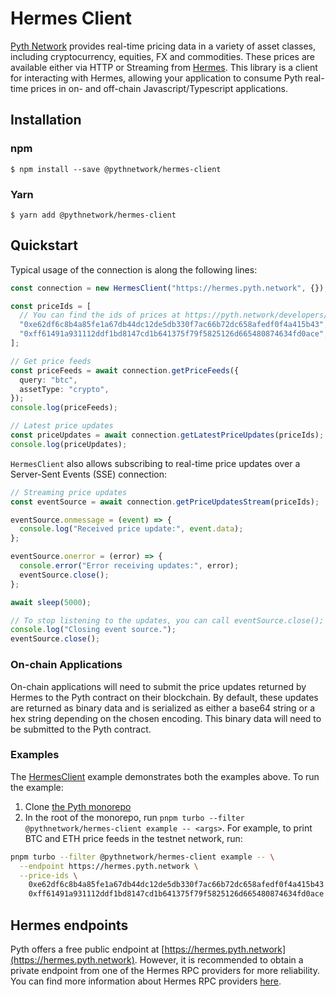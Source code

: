 # Hermes Client

[Pyth Network](https://pyth.network/) provides real-time pricing data in a variety of asset classes, including cryptocurrency, equities, FX and commodities.
These prices are available either via HTTP or Streaming from [Hermes](/apps/hermes).
This library is a client for interacting with Hermes, allowing your application to consume Pyth real-time prices in on- and off-chain Javascript/Typescript applications.

## Installation

### npm

```
$ npm install --save @pythnetwork/hermes-client
```

### Yarn

```
$ yarn add @pythnetwork/hermes-client
```

## Quickstart

Typical usage of the connection is along the following lines:

```typescript
const connection = new HermesClient("https://hermes.pyth.network", {}); // See Hermes endpoints section below for other endpoints

const priceIds = [
  // You can find the ids of prices at https://pyth.network/developers/price-feed-ids
  "0xe62df6c8b4a85fe1a67db44dc12de5db330f7ac66b72dc658afedf0f4a415b43", // BTC/USD price id
  "0xff61491a931112ddf1bd8147cd1b641375f79f5825126d665480874634fd0ace", // ETH/USD price id
];

// Get price feeds
const priceFeeds = await connection.getPriceFeeds({
  query: "btc",
  assetType: "crypto",
});
console.log(priceFeeds);

// Latest price updates
const priceUpdates = await connection.getLatestPriceUpdates(priceIds);
console.log(priceUpdates);
```

`HermesClient` also allows subscribing to real-time price updates over a Server-Sent Events (SSE) connection:

```typescript
// Streaming price updates
const eventSource = await connection.getPriceUpdatesStream(priceIds);

eventSource.onmessage = (event) => {
  console.log("Received price update:", event.data);
};

eventSource.onerror = (error) => {
  console.error("Error receiving updates:", error);
  eventSource.close();
};

await sleep(5000);

// To stop listening to the updates, you can call eventSource.close();
console.log("Closing event source.");
eventSource.close();
```

### On-chain Applications

On-chain applications will need to submit the price updates returned by Hermes to the Pyth contract on their blockchain.
By default, these updates are returned as binary data and is serialized as either a base64 string or a hex string depending on the chosen encoding. This binary data will need to be submitted to the Pyth contract.

### Examples

The [HermesClient](./src/examples/HermesClient.ts) example demonstrates both the
examples above. To run the example:

1. Clone [the Pyth monorepo](https://github.com/pyth-network/pyth-crosschain)
2. In the root of the monorepo, run `pnpm turbo --filter
   @pythnetwork/hermes-client example -- <args>`. For example, to print BTC and
   ETH price feeds in the testnet network, run:

```bash
pnpm turbo --filter @pythnetwork/hermes-client example -- \
  --endpoint https://hermes.pyth.network \
  --price-ids \
    0xe62df6c8b4a85fe1a67db44dc12de5db330f7ac66b72dc658afedf0f4a415b43 \
    0xff61491a931112ddf1bd8147cd1b641375f79f5825126d665480874634fd0ace
```

## Hermes endpoints

Pyth offers a free public endpoint at [https://hermes.pyth.network](https://hermes.pyth.network). However, it is
recommended to obtain a private endpoint from one of the Hermes RPC providers for more reliability. You can find more
information about Hermes RPC providers
[here](https://docs.pyth.network/documentation/pythnet-price-feeds/hermes#public-endpoint).
